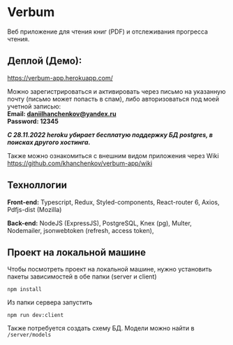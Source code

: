 # Verbum
Веб приложение для чтения книг (PDF) и отслеживания прогресса чтения. 

## Деплой (Демо):
https://verbum-app.herokuapp.com/

Можно зарегистрироваться и активировать через письмо на указанную почту (письмо может попасть в спам), либо авторизоваться под моей учетной записью:
<br>
**Email: daniilhanchenkov@yandex.ru**
<br>
**Password: 12345**

**_С 28.11.2022 heroku убирает бесплатую поддержку БД postgres, в поисках другого хостинга._**

Также можно ознакомиться с внешним видом приложения через Wiki
https://github.com/khanchenkov/verbum-app/wiki

## Техноллогии
**Front-end:** Typescript, Redux, Styled-components, React-router 6, Axios, Pdfjs-dist (Mozilla)

**Back-end:** NodeJS (ExpressJS), PostgreSQL, Knex (pg), Multer, Nodemailer, jsonwebtoken (refresh, access token), 

## Проект на локальной машине
Чтобы посмотреть проект на локальной машине, нужно установить пакеты зависимостей в обе папки (server и client)
```
npm install
```
Из папки сервера запустить
```
npm run dev:client
```
Также потребуется создать схему БД. Модели можно найти в `/server/models`
